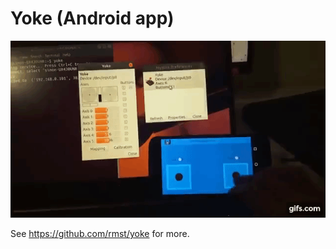# Yoke (Android app)

![Thumbstick](media/thumbstick.gif)

See https://github.com/rmst/yoke for more.
